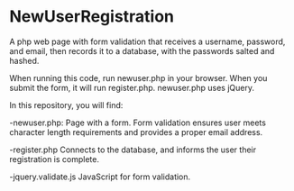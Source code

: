 # NewUserRegistration
A php web page with form validation that receives a username, password, and email, then records it to a database, with the passwords salted and hashed.

When running this code, run newuser.php in your browser. When you submit the form, it will run register.php. newuser.php uses jQuery.

In this repository, you will find:

-newuser.php: Page with a form. Form validation ensures user meets character length requirements and provides a proper email address.

-register.php Connects to the database, and informs the user their registration is complete.

-jquery.validate.js JavaScript for form validation.
